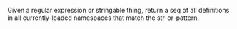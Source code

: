 Given a regular expression or stringable thing, return a seq of
all definitions in all currently-loaded namespaces that match the
str-or-pattern.